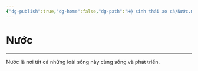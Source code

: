 ```yaml
---
{"dg-publish":true,"dg-home":false,"dg-path":"Hệ sinh thái ao cá/Nước.md","permalink":"/he-sinh-thai-ao-ca/nuoc/","dgPassFrontmatter":true,"noteIcon":"","created":"2025-01-01T22:44:40.452+07:00","updated":"2025-01-12T15:18:26.571+07:00"}
---
```


# Nước
---

Nước là nơi tất cả những loài sống này cùng sống và phát triển.